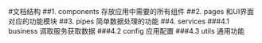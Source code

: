#文档结构
##1. components
存放应用中需要的所有组件
##2. pages
和UI界面对应的功能模块
##3. pipes
简单数据处理的功能
##4. services
###4.1 business
调取服务获取数据
###4.2 config
应用配置
###4.3 utils
通用功能
